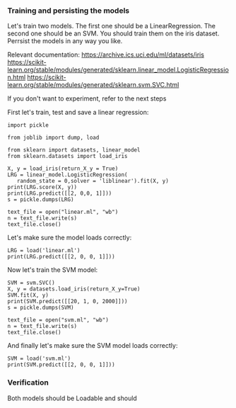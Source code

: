 ###  Training and persisting the models

Let's train two models.
The first one should be a LinearRegression. The second one should be an SVM.
You should train them on the iris dataset.
Perrsist the models in any way you like.

Relevant documentation:
https://archive.ics.uci.edu/ml/datasets/iris
https://scikit-learn.org/stable/modules/generated/sklearn.linear_model.LogisticRegression.html
https://scikit-learn.org/stable/modules/generated/sklearn.svm.SVC.html

If you don't want to experiment, refer to the next steps


First let's train, test and save a linear regression:

```
import pickle

from joblib import dump, load

from sklearn import datasets, linear_model
from sklearn.datasets import load_iris

X, y = load_iris(return_X_y = True)
LRG = linear_model.LogisticRegression(
   random_state = 0,solver = 'liblinear').fit(X, y)
print(LRG.score(X, y))
print(LRG.predict([[2, 0,0, 1]]))
s = pickle.dumps(LRG)

text_file = open("linear.ml", "wb")
n = text_file.write(s)
text_file.close()
```

Let's make sure the model loads correctly:
```
LRG = load('linear.ml')
print(LRG.predict([[2, 0, 0, 1]]))
```


Now let's train the SVM model:
```
SVM = svm.SVC()
X, y = datasets.load_iris(return_X_y=True)
SVM.fit(X, y)
print(SVM.predict([[20, 1, 0, 2000]]))
s = pickle.dumps(SVM)

text_file = open("svm.ml", "wb")
n = text_file.write(s)
text_file.close()

```


And finally let's make sure the SVM model loads correctly:
```
SVM = load('svm.ml')
print(SVM.predict([[2, 0, 0, 1]]))
```


### Verification
Both models should be Loadable and should